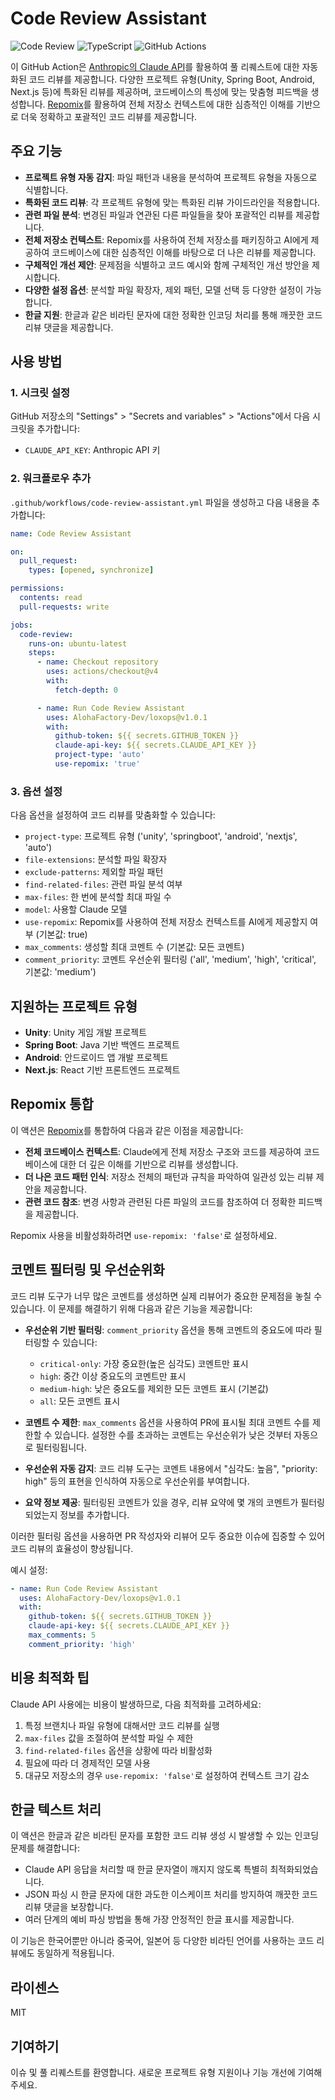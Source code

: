 # Code Review Assistant

![Code Review](https://img.shields.io/badge/AI-Code%20Review-purple)
![TypeScript](https://img.shields.io/badge/Language-TypeScript-blue)
![GitHub Actions](https://img.shields.io/badge/CI-GitHub%20Actions-2088FF)

이 GitHub Action은 [Anthropic의 Claude API](https://www.anthropic.com/claude)를 활용하여 풀 리퀘스트에 대한 자동화된 코드 리뷰를 제공합니다. 다양한 프로젝트 유형(Unity, Spring Boot, Android, Next.js 등)에 특화된 리뷰를 제공하며, 코드베이스의 특성에 맞는 맞춤형 피드백을 생성합니다. [Repomix](https://github.com/yamadashy/repomix)를 활용하여 전체 저장소 컨텍스트에 대한 심층적인 이해를 기반으로 더욱 정확하고 포괄적인 코드 리뷰를 제공합니다.

## 주요 기능

- **프로젝트 유형 자동 감지**: 파일 패턴과 내용을 분석하여 프로젝트 유형을 자동으로 식별합니다.
- **특화된 코드 리뷰**: 각 프로젝트 유형에 맞는 특화된 리뷰 가이드라인을 적용합니다.
- **관련 파일 분석**: 변경된 파일과 연관된 다른 파일들을 찾아 포괄적인 리뷰를 제공합니다.
- **전체 저장소 컨텍스트**: Repomix를 사용하여 전체 저장소를 패키징하고 AI에게 제공하여 코드베이스에 대한 심층적인 이해를 바탕으로 더 나은 리뷰를 제공합니다.
- **구체적인 개선 제안**: 문제점을 식별하고 코드 예시와 함께 구체적인 개선 방안을 제시합니다.
- **다양한 설정 옵션**: 분석할 파일 확장자, 제외 패턴, 모델 선택 등 다양한 설정이 가능합니다.
- **한글 지원**: 한글과 같은 비라틴 문자에 대한 정확한 인코딩 처리를 통해 깨끗한 코드 리뷰 댓글을 제공합니다.

## 사용 방법

### 1. 시크릿 설정

GitHub 저장소의 "Settings" > "Secrets and variables" > "Actions"에서 다음 시크릿을 추가합니다:

- `CLAUDE_API_KEY`: Anthropic API 키

### 2. 워크플로우 추가

`.github/workflows/code-review-assistant.yml` 파일을 생성하고 다음 내용을 추가합니다:

```yaml
name: Code Review Assistant

on:
  pull_request:
    types: [opened, synchronize]

permissions:
  contents: read
  pull-requests: write

jobs:
  code-review:
    runs-on: ubuntu-latest
    steps:
      - name: Checkout repository
        uses: actions/checkout@v4
        with:
          fetch-depth: 0

      - name: Run Code Review Assistant
        uses: AlohaFactory-Dev/loxops@v1.0.1
        with:
          github-token: ${{ secrets.GITHUB_TOKEN }}
          claude-api-key: ${{ secrets.CLAUDE_API_KEY }}
          project-type: 'auto'
          use-repomix: 'true'
```

### 3. 옵션 설정

다음 옵션을 설정하여 코드 리뷰를 맞춤화할 수 있습니다:

- `project-type`: 프로젝트 유형 ('unity', 'springboot', 'android', 'nextjs', 'auto')
- `file-extensions`: 분석할 파일 확장자
- `exclude-patterns`: 제외할 파일 패턴
- `find-related-files`: 관련 파일 분석 여부
- `max-files`: 한 번에 분석할 최대 파일 수
- `model`: 사용할 Claude 모델
- `use-repomix`: Repomix를 사용하여 전체 저장소 컨텍스트를 AI에게 제공할지 여부 (기본값: true)
- `max_comments`: 생성할 최대 코멘트 수 (기본값: 모든 코멘트)
- `comment_priority`: 코멘트 우선순위 필터링 ('all', 'medium', 'high', 'critical', 기본값: 'medium')

## 지원하는 프로젝트 유형

- **Unity**: Unity 게임 개발 프로젝트
- **Spring Boot**: Java 기반 백엔드 프로젝트
- **Android**: 안드로이드 앱 개발 프로젝트
- **Next.js**: React 기반 프론트엔드 프로젝트

## Repomix 통합

이 액션은 [Repomix](https://github.com/yamadashy/repomix)를 통합하여 다음과 같은 이점을 제공합니다:

- **전체 코드베이스 컨텍스트**: Claude에게 전체 저장소 구조와 코드를 제공하여 코드베이스에 대한 더 깊은 이해를 기반으로 리뷰를 생성합니다.
- **더 나은 코드 패턴 인식**: 저장소 전체의 패턴과 규칙을 파악하여 일관성 있는 리뷰 제안을 제공합니다.
- **관련 코드 참조**: 변경 사항과 관련된 다른 파일의 코드를 참조하여 더 정확한 피드백을 제공합니다.

Repomix 사용을 비활성화하려면 `use-repomix: 'false'`로 설정하세요.

## 코멘트 필터링 및 우선순위화

코드 리뷰 도구가 너무 많은 코멘트를 생성하면 실제 리뷰어가 중요한 문제점을 놓칠 수 있습니다. 이 문제를 해결하기 위해 다음과 같은 기능을 제공합니다:

- **우선순위 기반 필터링**: `comment_priority` 옵션을 통해 코멘트의 중요도에 따라 필터링할 수 있습니다:
  - `critical-only`: 가장 중요한(높은 심각도) 코멘트만 표시
  - `high`: 중간 이상 중요도의 코멘트만 표시
  - `medium-high`: 낮은 중요도를 제외한 모든 코멘트 표시 (기본값)
  - `all`: 모든 코멘트 표시

- **코멘트 수 제한**: `max_comments` 옵션을 사용하여 PR에 표시될 최대 코멘트 수를 제한할 수 있습니다. 설정한 수를 초과하는 코멘트는 우선순위가 낮은 것부터 자동으로 필터링됩니다.

- **우선순위 자동 감지**: 코드 리뷰 도구는 코멘트 내용에서 "심각도: 높음", "priority: high" 등의 표현을 인식하여 자동으로 우선순위를 부여합니다.

- **요약 정보 제공**: 필터링된 코멘트가 있을 경우, 리뷰 요약에 몇 개의 코멘트가 필터링되었는지 정보를 추가합니다.

이러한 필터링 옵션을 사용하면 PR 작성자와 리뷰어 모두 중요한 이슈에 집중할 수 있어 코드 리뷰의 효율성이 향상됩니다.

예시 설정:
```yaml
- name: Run Code Review Assistant
  uses: AlohaFactory-Dev/loxops@v1.0.1
  with:
    github-token: ${{ secrets.GITHUB_TOKEN }}
    claude-api-key: ${{ secrets.CLAUDE_API_KEY }}
    max_comments: 5
    comment_priority: 'high'
```

## 비용 최적화 팁

Claude API 사용에는 비용이 발생하므로, 다음 최적화를 고려하세요:

1. 특정 브랜치나 파일 유형에 대해서만 코드 리뷰를 실행
2. `max-files` 값을 조절하여 분석할 파일 수 제한
3. `find-related-files` 옵션을 상황에 따라 비활성화
4. 필요에 따라 더 경제적인 모델 사용
5. 대규모 저장소의 경우 `use-repomix: 'false'`로 설정하여 컨텍스트 크기 감소

## 한글 텍스트 처리

이 액션은 한글과 같은 비라틴 문자를 포함한 코드 리뷰 생성 시 발생할 수 있는 인코딩 문제를 해결합니다:

- Claude API 응답을 처리할 때 한글 문자열이 깨지지 않도록 특별히 최적화되었습니다.
- JSON 파싱 시 한글 문자에 대한 과도한 이스케이프 처리를 방지하여 깨끗한 코드 리뷰 댓글을 보장합니다.
- 여러 단계의 예비 파싱 방법을 통해 가장 안정적인 한글 표시를 제공합니다.

이 기능은 한국어뿐만 아니라 중국어, 일본어 등 다양한 비라틴 언어를 사용하는 코드 리뷰에도 동일하게 적용됩니다.

## 라이센스

MIT

## 기여하기

이슈 및 풀 리퀘스트를 환영합니다. 새로운 프로젝트 유형 지원이나 기능 개선에 기여해 주세요.